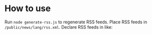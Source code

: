 # How to use

Run `node generate-rss.js` to regenerate RSS feeds.
Place RSS feeds in `/public/news/lang/rss.xml`.
Declare RSS feeds in <head> like:
<link rel="alternate" type="application/rss+xml" title="News EN" href="/news/en/rss.xml">